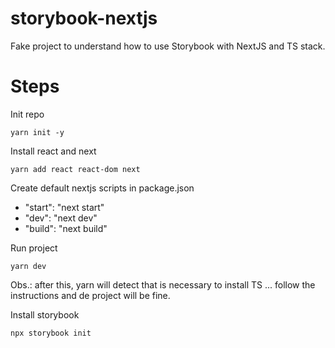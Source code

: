 # storybook-nextjs

Fake project to understand how to use Storybook with NextJS and TS stack.

# Steps

Init repo

`yarn init -y`

Install react and next

`yarn add react react-dom next`

Create default nextjs scripts in package.json

- "start": "next start"
- "dev": "next dev"
- "build": "next build"

Run project

`yarn dev`

Obs.: after this, yarn will detect that is necessary to install TS ... follow the instructions and de project will be fine.

Install storybook

`npx storybook init`
